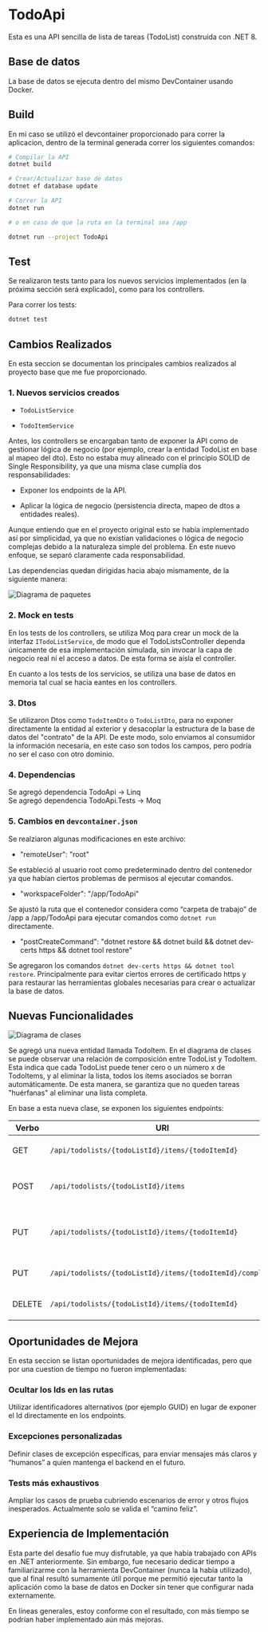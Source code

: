 # TodoApi

Esta es una API sencilla de lista de tareas (TodoList) construida con .NET 8. 

## Base de datos

La base de datos se ejecuta dentro del mismo DevContainer usando Docker.

## Build

En mi caso se utilizó el devcontainer proporcionado para correr la aplicacion, dentro de la terminal generada correr los siguientes comandos:

```bash
# Compilar la API
dotnet build

# Crear/Actualizar base de datos
dotnet ef database update

# Correr la API
dotnet run

# o en caso de que la ruta en la terminal sea /app

dotnet run --project TodoApi
```

## Test

Se realizaron tests tanto para los nuevos servicios implementados (en la próxima sección será explicado), como para los controllers.

Para correr los tests:

```bash
dotnet test
```

## Cambios Realizados

En esta seccion se documentan los principales cambios realizados al proyecto base que me fue proporcionado.

### 1. Nuevos servicios creados

- `TodoListService`

- `TodoItemService`

Antes, los controllers se encargaban tanto de exponer la API como de gestionar lógica de negocio (por ejemplo, crear la entidad TodoList en base al mapeo del dto). Esto no estaba muy alineado con el principio SOLID de Single Responsibility, ya que una misma clase cumplía dos responsabilidades:

- Exponer los endpoints de la API.

- Aplicar la lógica de negocio (persistencia directa, mapeo de dtos a entidades reales).

Aunque entiendo que en el proyecto original esto se había implementado así por simplicidad, ya que no existían validaciones o lógica de negocio complejas debido a la naturaleza simple del problema. En este nuevo enfoque, se separó claramente cada responsabilidad. 

Las dependencias quedan dirigidas hacia abajo mismamente, de la siguiente manera:

![Diagrama de paquetes](./documentacion/paquetes.png)

### 2. Mock en tests

En los tests de los controllers, se utiliza Moq para crear un mock de la interfaz `ITodoListService`, de modo que el TodoListsController dependa únicamente de esa implementación simulada, sin invocar la capa de negocio real ni el acceso a datos. De esta forma se aísla el controller.

En cuanto a los tests de los servicios, se utiliza una base de datos en memoria tal cual se hacia eantes en los controllers.

### 3. Dtos

Se utilizaron Dtos como `TodoItemDto` o `TodoListDto`, para no exponer directamente la entidad al exterior y desacoplar la estructura de la base de datos del "contrato" de la API. De este modo, solo enviamos al consumidor la información necesaria, en este caso son todos los campos, pero podría no ser el caso con otro dominio.

### 4. Dependencias

Se agregó dependencia TodoApi -> Linq   
Se agregó dependencia TodoApi.Tests -> Moq

### 5. Cambios en `devcontainer.json`

Se realziaron algunas modificaciones en este archivo:

- "remoteUser": "root"  

Se estableció al usuario root como predeterminado dentro del contenedor ya que habían ciertos problemas de permisos al ejecutar comandos.

- "workspaceFolder": "/app/TodoApi"

Se ajustó la ruta que el contenedor considera como “carpeta de trabajo” de /app a /app/TodoApi para ejecutar comandos como `dotnet run` directamente.

- "postCreateCommand": "dotnet restore && dotnet build && dotnet dev-certs https && dotnet tool restore"

Se agregaron los comandos `dotnet dev-certs https && dotnet tool restore`. Principalmente para evitar ciertos errores de certificado https y para restaurar las herramientas globales necesarias para crear o actualizar la base de datos.

## Nuevas Funcionalidades

![Diagrama de clases](./documentacion/clases.png)

Se agregó una nueva entidad llamada TodoItem. En el diagrama de clases se puede observar una relación de composición entre TodoList y TodoItem. Esta indica que cada TodoList puede tener cero o un número x de TodoItems, y al eliminar la lista, todos los ítems asociados se borran automáticamente. De esta manera, se garantiza que no queden tareas "huérfanas" al eliminar una lista completa.

En base a esta nueva clase, se exponen los siguientes endpoints:

| Verbo  | URI                                                      | Parámetros                                | Responses          | 
|--------|----------------------------------------------------------|-------------------------------------------|--------------------|
| GET    | `/api/todolists/{todoListId}/items/{todoItemId}`         | Path: `todoListId`, `todoItemId`          | 200, 404 500       |
| POST   | `/api/todolists/{todoListId}/items`                      | Path: `todoListId`; Body: `Description`| 201, 404, 500      |
| PUT    | `/api/todolists/{todoListId}/items/{todoItemId}`         | Path: `todoListId`, `todoItemId`; Body: `Description` | 200, 404, 500 |
| PUT    | `/api/todolists/{todoListId}/items/{todoItemId}/complete`| Path: `todoListId`, `todoItemId`          | 204, 404, 500      |
| DELETE | `/api/todolists/{todoListId}/items/{todoItemId}`         | Path: `todoListId`, `todoItemId`          | 204, 404, 500      |


## Oportunidades de Mejora

En esta seccion se listan oportunidades de mejora identificadas, pero que por una cuestion de tiempo no fueron implementadas:

### Ocultar los Ids en las rutas
Utilizar identificadores alternativos (por ejemplo GUID) en lugar de exponer el Id directamente en los endpoints.

### Excepciones personalizadas
Definir clases de excepción específicas, para enviar mensajes más claros y “humanos” a quien mantenga el backend en el futuro.

### Tests más exhaustivos
Ampliar los casos de prueba cubriendo escenarios de error y otros flujos inesperados. Actualmente solo se valida el “camino feliz”.

## Experiencia de Implementación

Esta parte del desafío fue muy disfrutable, ya que había trabajado con APIs en .NET anteriormente. Sin embargo, fue necesario dedicar tiempo a familiarizarme con la herramienta DevContainer (nunca la había utilizado), que al final resultó sumamente útil porque me permitió ejecutar tanto la aplicación como la base de datos en Docker sin tener que configurar nada externamente. 

En líneas generales, estoy conforme con el resultado, con más tiempo se podrían haber implementado aún más mejoras.